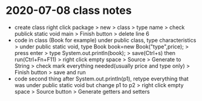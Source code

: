 # 2020-07-08 class notes

* create class
right click package > new > class > type name > check publick static void main > Finish button > delete line 6 
* code in class
(Book for example) under public class, type characteristics > under public static void, type Book book=new Book("type",price); > press enter > type System.out.println(book); > save(Ctrl+s) then run(Ctrl+Fn+F11) > right click empty space > Source > Generate to String > check mark everything needed(usually price and type only) > Finish button > save and run
* code second thing
after System.out.println(p1), retype everything that was under public static void but change p1 to p2 > right click empty space > Source button > Generate getters and setters